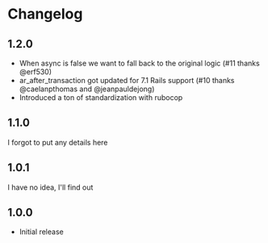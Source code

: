 # Changelog

## 1.2.0

  - When async is false we want to fall back to the original logic (#11 thanks @erf530)
  - ar_after_transaction got updated for 7.1 Rails support (#10 thanks @caelanpthomas and @jeanpauldejong)
  - Introduced a ton of standardization with rubocop

## 1.1.0

I forgot to put any details here

## 1.0.1

I have no idea, I'll find out

## 1.0.0

  - Initial release

